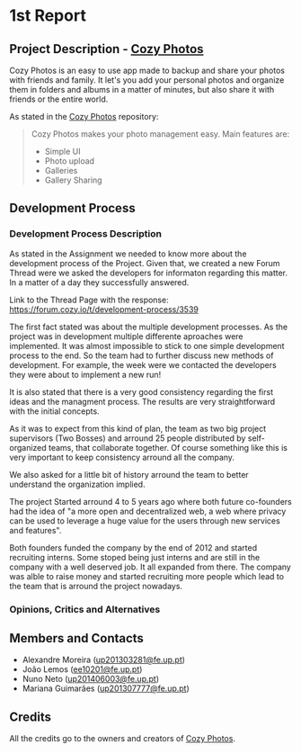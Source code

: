 # 1st Report

## Project Description - [Cozy Photos](https://github.com/cozy/cozy-photos)

Cozy Photos is an easy to use app made to backup and share your photos with friends and family. It let's you add your personal photos and organize them in folders and albums in a matter of minutes, but also share it with friends or the entire world.

As stated in the [Cozy Photos](https://github.com/cozy/cozy-photos) repository:
> Cozy Photos makes your photo management easy. Main features are:
> - Simple UI
> - Photo upload
> - Galleries
> - Gallery Sharing

## Development Process

### Development Process Description

As stated in the Assignment we needed to know more about the development process of the Project. 
Given that, we created a new Forum Thread were we asked the developers for informaton regarding this matter.
In a matter of a day they successfully answered.

Link to the Thread Page with the response: https://forum.cozy.io/t/development-process/3539

The first fact stated was about the multiple development processes.
As the project was in development multiple differente aproaches were implemented.
It was almost impossible to stick to one simple development process to the end. So the team had to further discuss new methods of development. For example, the week were we contacted the developers they were about to implement a new run!

It is also stated that there is a very good consistency regarding the first ideas and the managment process. The results are very straightforward with the initial concepts.

As it was to expect from this kind of plan, the team as two big project supervisors (Two Bosses) and arround 25 people distributed by self-organized teams, that collaborate together. Of course something like this is very important to keep consistency arround all the company.

We also asked for a little bit of history arround the team to better understand the organization implied.

The project Started arround 4 to 5 years ago where both future co-founders had the idea of "a more open and decentralized web, a web where privacy can be used to leverage a huge value for the users through new services and features". 

Both founders funded the company by the end of 2012 and started recruiting interns. Some stoped being just interns and are still in the company with a well deserved job. It all expanded from there. The company was alble to raise money and started recruiting more people which lead to the team that is arround the project nowadays.



### Opinions, Critics and Alternatives

## Members and Contacts
- Alexandre Moreira (up201303281@fe.up.pt)
- João Lemos (ee10201@fe.up.pt)
- Nuno Neto (up201406003@fe.up.pt)
- Mariana Guimarães (up201307777@fe.up.pt)

## Credits
All the credits go to the owners and creators of [Cozy Photos](https://github.com/cozy/cozy-photos).
